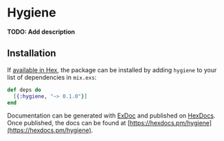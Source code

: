 # Hygiene

**TODO: Add description**

## Installation

If [available in Hex](https://hex.pm/docs/publish), the package can be installed
by adding `hygiene` to your list of dependencies in `mix.exs`:

```elixir
def deps do
  [{:hygiene, "~> 0.1.0"}]
end
```

Documentation can be generated with [ExDoc](https://github.com/elixir-lang/ex_doc)
and published on [HexDocs](https://hexdocs.pm). Once published, the docs can
be found at [https://hexdocs.pm/hygiene](https://hexdocs.pm/hygiene).


